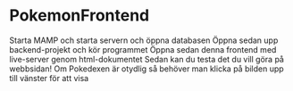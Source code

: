# PokemonFrontend
Starta MAMP och starta servern och öppna databasen
Öppna sedan upp backend-projekt och kör programmet
Öppna sedan denna frontend med live-server genom html-dokumentet
Sedan kan du testa det du vill göra på webbsidan! 
Om Pokedexen är otydlig så behöver man klicka på bilden upp till vänster för att visa